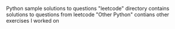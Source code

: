 Python sample solutions to questions
"leetcode" directory contains solutions to questions from leetcode
"Other Python" contians other exercises I worked on
